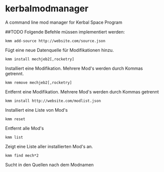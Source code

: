 kerbalmodmanager
================

A command line mod manager for Kerbal Space Program

##TODO
Folgende Befehle müssen implementiert werden:

```
kmm add-source http://website.com/source.json
```
Fügt eine neue Datenquelle für Modifikationen hinzu.
```
kmm install mechjeb2[,rocketry]
```
Installiert eine Modifikation. Mehrere Mod's werden durch Kommas getrennt.
```
kmm remove mechjeb2[,rocketry]
```
Entfernt eine Modifikation. Mehrere Mod's werden durch Kommas getrennt
```
kmm install http://website.com/modlist.json
```
Installiert eine Liste von Mod's
```
kmm reset
```
Entfernt alle Mod's
```
kmm list
```
Zeigt eine Liste aller installierten Mod's an.
```
kmm find mech*2
```
Sucht in den Quellen nach dem Modnamen
